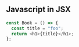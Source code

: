## Javascript in JSX

```javascript
const Book = () => {
  const title = "foo";
  return <h1>{title}</h1>;
};
```
